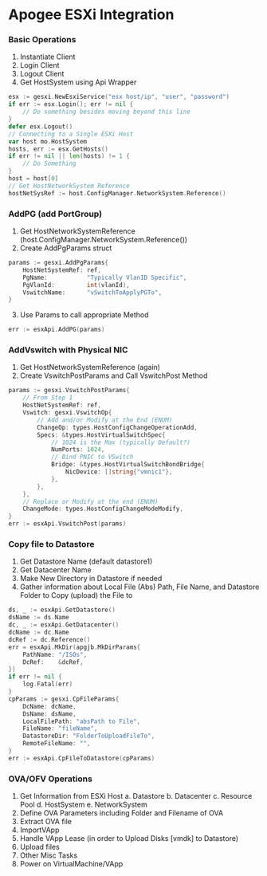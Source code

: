# Apogee ESXi Integration 

### Basic Operations
1. Instantiate Client
1. Login Client
1. Logout Client
1. Get HostSystem using Api Wrapper
```go
esx := gesxi.NewEsxiService("esx host/ip", "user", "password")
if err := esx.Login(); err != nil {
    // Do something besides moving beyond this line
}
defer esx.Logout()
// Connecting to a Single ESXi Host
var host mo.HostSystem
hosts, err := esx.GetHosts()
if err != nil || len(hosts) != 1 {
    // Do Something
}
host = host[0]
// Get HostNetworkSystem Reference
hostNetSysRef := host.ConfigManager.NetworkSystem.Reference()
```

### AddPG (add PortGroup)
1. Get HostNetworkSystemReference (host.ConfigManager.NetworkSystem.Reference())
1. Create AddPgParams struct
```go
params := gesxi.AddPgParams{
    HostNetSystemRef: ref,
    PgName:           "Typically VlanID Specific",
    PgVlanId:         int(vlanId),
    VswitchName:      "vSwitchToApplyPGTo",
}
```
3. Use Params to call appropriate Method
```go
err := esxApi.AddPG(params)
```

### AddVswitch with Physical NIC
1. Get HostNetworkSystemReference (again)
1. Create VswitchPostParams and Call VswitchPost Method
```go
params := gesxi.VswitchPostParams{
    // From Step 1
    HostNetSystemRef: ref,
    Vswitch: gesxi.VswitchOp{
        // Add and/or Modify at the End (ENUM)
        ChangeOp: types.HostConfigChangeOperationAdd,
        Specs: &types.HostVirtualSwitchSpec{
            // 1024 is the Max (typically Default?)
            NumPorts: 1024,
            // Bind PNIC to VSwitch
            Bridge: &types.HostVirtualSwitchBondBridge{
                NicDevice: []string{"vmnic1"},
            },
        },
    },
    // Replace or Modify at the end (ENUM)
    ChangeMode: types.HostConfigChangeModeModify,
}
err := esxApi.VswitchPost(params)
```

### Copy file to Datastore
1. Get Datastore Name (default datastore1)
1. Get Datacenter Name
1. Make New Directory in Datastore if needed
1. Gather information about Local File (Abs) Path, File Name, and Datastore Folder to Copy (upload) the File to
```go
ds, _ := esxApi.GetDatastore()
dsName := ds.Name
dc, _ := esxApi.GetDatacenter()
dcName := dc.Name
dcRef := dc.Reference()
err = esxApi.MkDir(apgjb.MkDirParams{
    PathName: "/ISOs",
    DcRef:    &dcRef,
})
if err != nil {
    log.Fatal(err)
}
cpParams := gesxi.CpFileParams{
    DcName: dcName,
    DsName: dsName,
    LocalFilePath: "absPath to File",
    FileName: "fileName",
    DatastoreDir: "FolderToUploadFileTo",
    RemoteFileName: "",
}
err := esxApi.CpFileToDatastore(cpParams)
```

### OVA/OFV Operations
1. Get Information from ESXi Host
    a. Datastore
    b. Datacenter
    c. Resource Pool
    d. HostSystem
    e. NetworkSystem
1. Define OVA Parameters including Folder and Filename of OVA
1. Extract OVA file
1. ImportVApp
1. Handle VApp Lease (in order to Upload Disks [vmdk] to Datastore)
1. Upload files
1. Other Misc Tasks
1. Power on VirtualMachine/VApp
